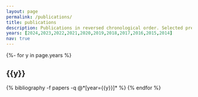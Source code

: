 ```yaml
---
layout: page
permalink: /publications/
title: publications
description: Publications in reversed chronological order. Selected preprints are included.
years: [2024,2023,2022,2021,2020,2019,2018,2017,2016,2015,2014]
nav: true
---
```

<!-- _pages/publications.md -->
<div class="publications">

{%- for y in page.years %}
  <h2 class="year">{{y}}</h2>
  {% bibliography -f papers -q @*[year={{y}}]* %}
{% endfor %}

</div>
